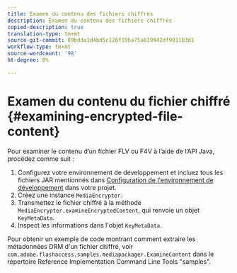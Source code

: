 ```yaml
---
title: Examen du contenu des fichiers chiffrés
description: Examen du contenu des fichiers chiffrés
copied-description: true
translation-type: tm+mt
source-git-commit: 89bdda1d4bd5c126f19ba75a819942df901183d1
workflow-type: tm+mt
source-wordcount: '98'
ht-degree: 0%

---
```



# Examen du contenu du fichier chiffré {#examining-encrypted-file-content}

Pour examiner le contenu d’un fichier FLV ou F4V à l’aide de l’API Java, procédez comme suit :

1. Configurez votre environnement de développement et incluez tous les fichiers JAR mentionnés dans [Configuration de l&#39;environnement de développement](../../aaxs-protecting-content/content-setting-up-the-sdk/content-setting-up-the-dev-env.md) dans votre projet.
1. Créez une instance `MediaEncrypter`.
1. Transmettez le fichier chiffré à la méthode `MediaEncrypter.examineEncryptedContent`, qui renvoie un objet `KeyMetaData`.
1. Inspect les informations dans l&#39;objet `KeyMetaData`.

Pour obtenir un exemple de code montrant comment extraire les métadonnées DRM d&#39;un fichier chiffré, voir `com.adobe.flashaccess.samples.mediapackager.ExamineContent` dans le répertoire Reference Implementation Command Line Tools &quot;samples&quot;.

